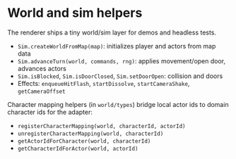 # World and sim helpers

The renderer ships a tiny world/sim layer for demos and headless tests.

- `Sim.createWorldFromMap(map)`: initializes player and actors from map data
- `Sim.advanceTurn(world, commands, rng)`: applies movement/open door, advances actors
- `Sim.isBlocked`, `Sim.isDoorClosed`, `Sim.setDoorOpen`: collision and doors
- Effects: `enqueueHitFlash`, `startDissolve`, `startCameraShake`, `getCameraOffset`

Character mapping helpers (in `world/types`) bridge local actor ids to domain character ids for the adapter:

- `registerCharacterMapping(world, characterId, actorId)`
- `unregisterCharacterMapping(world, characterId)`
- `getActorIdForCharacter(world, characterId)`
- `getCharacterIdForActor(world, actorId)`

